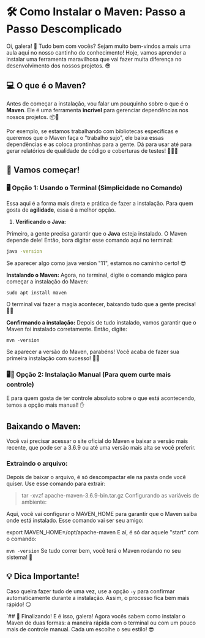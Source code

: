 # 🛠️ Como Instalar o Maven: Passo a Passo Descomplicado


Oi, galera! 👋 Tudo bem com vocês? Sejam muito bem-vindos a mais uma aula aqui no nosso cantinho do conhecimento! Hoje, vamos aprender a instalar uma ferramenta maravilhosa que vai fazer muita diferença no desenvolvimento dos nossos projetos. 😎

## 💻 O que é o Maven?

Antes de começar a instalação, vou falar um pouquinho sobre o que é o **Maven**. Ele é uma ferramenta **incrível** para gerenciar dependências nos nossos projetos. 📦🔧

Por exemplo, se estamos trabalhando com bibliotecas específicas e queremos que o Maven faça o "trabalho sujo", ele baixa essas dependências e as coloca prontinhas para a gente. Dá para usar até para gerar relatórios de qualidade de código e coberturas de testes! 👨‍💻💡

## 🚀 Vamos começar!

### 🖥️ **Opção 1: Usando o Terminal (Simplicidade no Comando)**

Essa aqui é a forma mais direta e prática de fazer a instalação. Para quem gosta de **agilidade**, essa é a melhor opção.

1. **Verificando o Java:**

Primeiro, a gente precisa garantir que o **Java** esteja instalado. O Maven depende dele! Então, bora digitar esse comando aqui no terminal:

```bash
java -version
```
Se aparecer algo como java version "11", estamos no caminho certo! 😎

**Instalando o Maven:**
Agora, no terminal, digite o comando mágico para começar a instalação do Maven:

````sudo apt install maven````

O terminal vai fazer a magia acontecer, baixando tudo que a gente precisa! 🔮✨

**Confirmando a instalação:**
Depois de tudo instalado, vamos garantir que o Maven foi instalado corretamente. Então, digite:


```mvn -version```

Se aparecer a versão do Maven, parabéns! Você acaba de fazer sua primeira instalação com sucesso! 🎉🎉

### 🖥️🔧 Opção 2: Instalação Manual (Para quem curte mais controle)
E para quem gosta de ter controle absoluto sobre o que está acontecendo, temos a opção mais manual! ✋

## Baixando o Maven:
Você vai precisar acessar o site oficial do Maven e baixar a versão mais recente, que pode ser a 3.6.9 ou até uma versão mais alta se você preferir.

### Extraindo o arquivo:
Depois de baixar o arquivo, é só descompactar ele na pasta onde você quiser. Use esse comando para extrair:

>tar -xvzf apache-maven-3.6.9-bin.tar.gz
Configurando as variáveis de ambiente:

Aqui, você vai configurar o MAVEN_HOME para garantir que o Maven saiba onde está instalado. Esse comando vai ser seu amigo:


export MAVEN_HOME=/opt/apache-maven
E aí, é só dar aquele "start" com o comando:


``mvn -version``
Se tudo correr bem, você terá o Maven rodando no seu sistema! 🚀

## 💡 Dica Importante!
Caso queira fazer tudo de uma vez, use a opção ``-y`` para confirmar automaticamente durante a instalação. Assim, o processo fica bem mais rápido! 😏

`## 🚀 Finalizando!
E é isso, galera! Agora vocês sabem como instalar o Maven de duas formas: a maneira rápida com o terminal ou com um pouco mais de controle manual. Cada um escolhe o seu estilo! 😎


